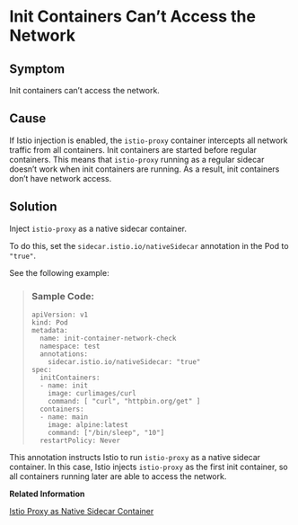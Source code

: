 <!-- loio08507ba3ef604993aef000ead96b5000 -->

# Init Containers Can’t Access the Network



<a name="loio08507ba3ef604993aef000ead96b5000__section_ahg_ckb_4gc"/>

## Symptom

Init containers can’t access the network.



<a name="loio08507ba3ef604993aef000ead96b5000__section_zkk_ckb_4gc"/>

## Cause

If Istio injection is enabled, the `istio-proxy` container intercepts all network traffic from all containers. Init containers are started before regular containers. This means that `istio-proxy` running as a regular sidecar doesn’t work when init containers are running. As a result, init containers don’t have network access.



<a name="loio08507ba3ef604993aef000ead96b5000__section_iml_ckb_4gc"/>

## Solution

Inject `istio-proxy` as a native sidecar container.

To do this, set the `sidecar.istio.io/nativeSidecar` annotation in the Pod to `"true"`.

See the following example:

> ### Sample Code:  
> ```
> apiVersion: v1
> kind: Pod
> metadata:
>   name: init-container-network-check
>   namespace: test
>   annotations:
>     sidecar.istio.io/nativeSidecar: "true"
> spec:
>   initContainers:
>   - name: init
>     image: curlimages/curl
>     command: [ "curl", "httpbin.org/get" ]
>   containers:
>   - name: main
>     image: alpine:latest
>     command: ["/bin/sleep", "10"]
>   restartPolicy: Never
> ```

This annotation instructs Istio to run `istio-proxy` as a native sidecar container. In this case, Istio injects `istio-proxy` as the first init container, so all containers running later are able to access the network.

**Related Information**  


[Istio Proxy as Native Sidecar Container](https://kyma-project.io/#/istio/user/00--istio-proxy-as-native-sidecar)

